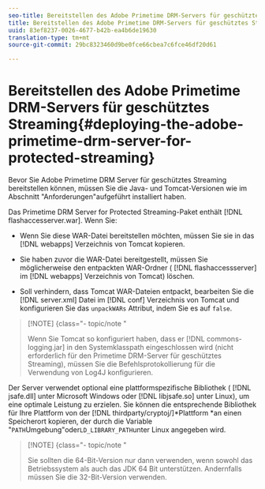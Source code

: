 ```yaml
---
seo-title: Bereitstellen des Adobe Primetime DRM-Servers für geschütztes Streaming
title: Bereitstellen des Adobe Primetime DRM-Servers für geschütztes Streaming
uuid: 83ef8237-0026-4677-b42b-ea4b6de19630
translation-type: tm+mt
source-git-commit: 29bc8323460d9be0fce66cbea7c6fce46df20d61

---
```



# Bereitstellen des Adobe Primetime DRM-Servers für geschütztes Streaming{#deploying-the-adobe-primetime-drm-server-for-protected-streaming}

Bevor Sie Adobe Primetime DRM Server für geschütztes Streaming bereitstellen können, müssen Sie die Java- und Tomcat-Versionen wie im Abschnitt &quot;Anforderungen&quot;aufgeführt installiert haben.

Das Primetime DRM Server for Protected Streaming-Paket enthält [!DNL flashaccesserver.war]. Wenn Sie:

* Wenn Sie diese WAR-Datei bereitstellen möchten, müssen Sie sie in das [!DNL webapps] Verzeichnis von Tomcat kopieren.
* Sie haben zuvor die WAR-Datei bereitgestellt, müssen Sie möglicherweise den entpackten WAR-Ordner ( [!DNL flashaccessserver] im [!DNL webapps] Verzeichnis von Tomcat) löschen.

* Soll verhindern, dass Tomcat WAR-Dateien entpackt, bearbeiten Sie die [!DNL server.xml] Datei im [!DNL conf] Verzeichnis von Tomcat und konfigurieren Sie das `unpackWARs` Attribut, indem Sie es auf `false`.

>[!NOTE] {class=&quot;- topic/note &quot;
>
>Wenn Sie Tomcat so konfiguriert haben, dass er [!DNL commons-logging.jar] in den Systemklasspath eingeschlossen wird (nicht erforderlich für den Primetime DRM-Server für geschütztes Streaming), müssen Sie die Befehlsprotokollierung für die Verwendung von Log4J konfigurieren.

Der Server verwendet optional eine plattformspezifische Bibliothek ( [!DNL jsafe.dll] unter Microsoft Windows oder [!DNL libjsafe.so] unter Linux), um eine optimale Leistung zu erzielen. Sie können die entsprechende Bibliothek für Ihre Plattform von der [!DNL thirdparty/cryptoj/]*Plattform *an einen Speicherort kopieren, der durch die Variable &quot;`PATH`Umgebung&quot;oder`LD_LIBRARY_PATH`unter Linux angegeben wird.

>[!NOTE] {class=&quot;- topic/note &quot;
>
>Sie sollten die 64-Bit-Version nur dann verwenden, wenn sowohl das Betriebssystem als auch das JDK 64 Bit unterstützen. Andernfalls müssen Sie die 32-Bit-Version verwenden.

